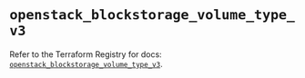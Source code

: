 # `openstack_blockstorage_volume_type_v3`

Refer to the Terraform Registry for docs: [`openstack_blockstorage_volume_type_v3`](https://registry.terraform.io/providers/terraform-provider-openstack/openstack/1.54.1/docs/resources/blockstorage_volume_type_v3).
